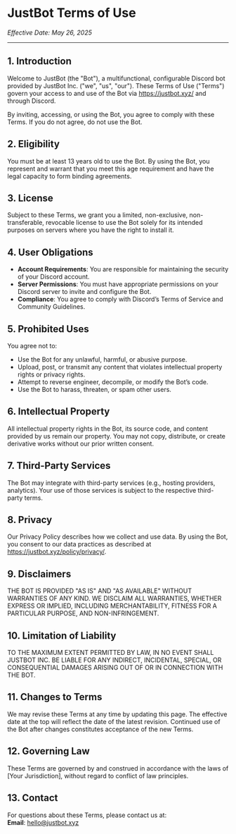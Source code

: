 # JustBot Terms of Use
*Effective Date: May 26, 2025*

---

## 1. Introduction
Welcome to JustBot (the "Bot"), a multifunctional, configurable Discord bot provided by JustBot Inc. ("we", "us", "our"). These Terms of Use ("Terms") govern your access to and use of the Bot via https://justbot.xyz/ and through Discord.

By inviting, accessing, or using the Bot, you agree to comply with these Terms. If you do not agree, do not use the Bot.

## 2. Eligibility
You must be at least 13 years old to use the Bot. By using the Bot, you represent and warrant that you meet this age requirement and have the legal capacity to form binding agreements.

## 3. License
Subject to these Terms, we grant you a limited, non-exclusive, non-transferable, revocable license to use the Bot solely for its intended purposes on servers where you have the right to install it.

## 4. User Obligations
- **Account Requirements**: You are responsible for maintaining the security of your Discord account.
- **Server Permissions**: You must have appropriate permissions on your Discord server to invite and configure the Bot.
- **Compliance**: You agree to comply with Discord’s Terms of Service and Community Guidelines.

## 5. Prohibited Uses
You agree not to:
- Use the Bot for any unlawful, harmful, or abusive purpose.
- Upload, post, or transmit any content that violates intellectual property rights or privacy rights.
- Attempt to reverse engineer, decompile, or modify the Bot’s code.
- Use the Bot to harass, threaten, or spam other users.

## 6. Intellectual Property
All intellectual property rights in the Bot, its source code, and content provided by us remain our property. You may not copy, distribute, or create derivative works without our prior written consent.

## 7. Third-Party Services
The Bot may integrate with third-party services (e.g., hosting providers, analytics). Your use of those services is subject to the respective third-party terms.

## 8. Privacy
Our Privacy Policy describes how we collect and use data. By using the Bot, you consent to our data practices as described at https://justbot.xyz/policy/privacy/.

## 9. Disclaimers
THE BOT IS PROVIDED "AS IS" AND "AS AVAILABLE" WITHOUT WARRANTIES OF ANY KIND. WE DISCLAIM ALL WARRANTIES, WHETHER EXPRESS OR IMPLIED, INCLUDING MERCHANTABILITY, FITNESS FOR A PARTICULAR PURPOSE, AND NON-INFRINGEMENT.

## 10. Limitation of Liability
TO THE MAXIMUM EXTENT PERMITTED BY LAW, IN NO EVENT SHALL JUSTBOT INC. BE LIABLE FOR ANY INDIRECT, INCIDENTAL, SPECIAL, OR CONSEQUENTIAL DAMAGES ARISING OUT OF OR IN CONNECTION WITH THE BOT.

## 11. Changes to Terms
We may revise these Terms at any time by updating this page. The effective date at the top will reflect the date of the latest revision. Continued use of the Bot after changes constitutes acceptance of the new Terms.

## 12. Governing Law
These Terms are governed by and construed in accordance with the laws of [Your Jurisdiction], without regard to conflict of law principles.

## 13. Contact
For questions about these Terms, please contact us at:  
**Email**: hello@justbot.xyz
